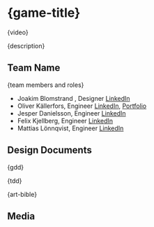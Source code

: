 # {game-title}

{video}

{description}

## Team Name

{team members and roles}

* Joakim Blomstrand , Designer [LinkedIn](https://www.linkedin.com/in/joakim-blomstrand-218417227/)
* Oliver Källerfors, Engineer [LinkedIn](https://www.linkedin.com/in/oliver-källerfors-358bb21b3/), [Portfolio](https://partisanprogrammer.wordpress.com)
* Jesper Danielsson, Engineer [LinkedIn](https://www.linkedin.com/in/jesper-danielsson-9b7048159/)
* Felix Kjellberg, Engineer [LinkedIn](https://www.linkedin.com/in/felix-kjellberg-837321228/)
* Mattias Lönnqvist, Engineer [LinkedIn](https://www.linkedin.com/in/mattias-l%C3%B6nnqvist-a12929230/)

## Design Documents

{gdd}

{tdd}

{art-bible}

## Media
